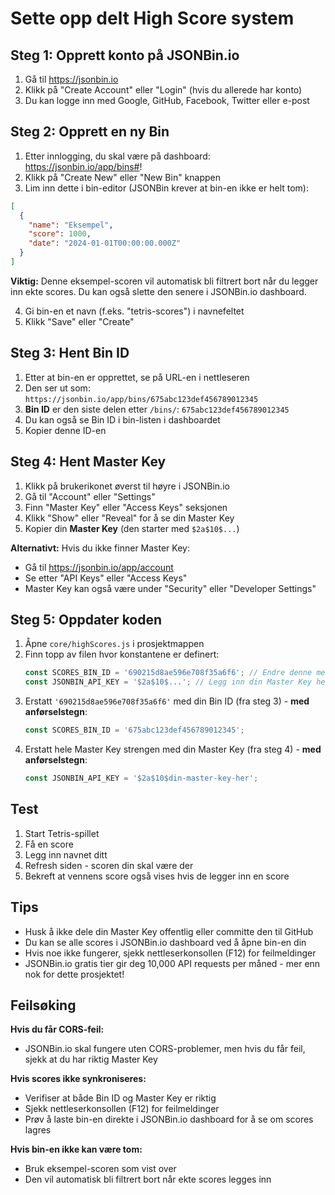# Sette opp delt High Score system

## Steg 1: Opprett konto på JSONBin.io
1. Gå til https://jsonbin.io
2. Klikk på "Create Account" eller "Login" (hvis du allerede har konto)
3. Du kan logge inn med Google, GitHub, Facebook, Twitter eller e-post

## Steg 2: Opprett en ny Bin
1. Etter innlogging, du skal være på dashboard: https://jsonbin.io/app/bins#!
2. Klikk på "Create New" eller "New Bin" knappen
3. Lim inn dette i bin-editor (JSONBin krever at bin-en ikke er helt tom):
```json
[
  {
    "name": "Eksempel",
    "score": 1000,
    "date": "2024-01-01T00:00:00.000Z"
  }
]
```

**Viktig:** Denne eksempel-scoren vil automatisk bli filtrert bort når du legger inn ekte scores. Du kan også slette den senere i JSONBin.io dashboard.

4. Gi bin-en et navn (f.eks. "tetris-scores") i navnefeltet
5. Klikk "Save" eller "Create"

## Steg 3: Hent Bin ID
1. Etter at bin-en er opprettet, se på URL-en i nettleseren
2. Den ser ut som: `https://jsonbin.io/app/bins/675abc123def456789012345`
3. **Bin ID** er den siste delen etter `/bins/`: `675abc123def456789012345`
4. Du kan også se Bin ID i bin-listen i dashboardet
5. Kopier denne ID-en

## Steg 4: Hent Master Key
1. Klikk på brukerikonet øverst til høyre i JSONBin.io
2. Gå til "Account" eller "Settings" 
3. Finn "Master Key" eller "Access Keys" seksjonen
4. Klikk "Show" eller "Reveal" for å se din Master Key
5. Kopier din **Master Key** (den starter med `$2a$10$...`)

**Alternativt:** Hvis du ikke finner Master Key:
- Gå til https://jsonbin.io/app/account
- Se etter "API Keys" eller "Access Keys"
- Master Key kan også være under "Security" eller "Developer Settings"

## Steg 5: Oppdater koden
1. Åpne `core/highScores.js` i prosjektmappen
2. Finn topp av filen hvor konstantene er definert:
   ```javascript
   const SCORES_BIN_ID = '690215d8ae596e708f35a6f6'; // Endre denne med din Bin ID
   const JSONBIN_API_KEY = '$2a$10$...'; // Legg inn din Master Key her
   ```
3. Erstatt `'690215d8ae596e708f35a6f6'` med din Bin ID (fra steg 3) - **med anførselstegn**:
   ```javascript
   const SCORES_BIN_ID = '675abc123def456789012345';
   ```
4. Erstatt hele Master Key strengen med din Master Key (fra steg 4) - **med anførselstegn**:
   ```javascript
   const JSONBIN_API_KEY = '$2a$10$din-master-key-her';
   ```

## Test
1. Start Tetris-spillet
2. Få en score
3. Legg inn navnet ditt
4. Refresh siden - scoren din skal være der
5. Bekreft at vennens score også vises hvis de legger inn en score

## Tips
- Husk å ikke dele din Master Key offentlig eller committe den til GitHub
- Du kan se alle scores i JSONBin.io dashboard ved å åpne bin-en din
- Hvis noe ikke fungerer, sjekk nettleserkonsollen (F12) for feilmeldinger
- JSONBin.io gratis tier gir deg 10,000 API requests per måned - mer enn nok for dette prosjektet!

## Feilsøking
**Hvis du får CORS-feil:**
- JSONBin.io skal fungere uten CORS-problemer, men hvis du får feil, sjekk at du har riktig Master Key

**Hvis scores ikke synkroniseres:**
- Verifiser at både Bin ID og Master Key er riktig
- Sjekk nettleserkonsollen (F12) for feilmeldinger
- Prøv å laste bin-en direkte i JSONBin.io dashboard for å se om scores lagres

**Hvis bin-en ikke kan være tom:**
- Bruk eksempel-scoren som vist over
- Den vil automatisk bli filtrert bort når ekte scores legges inn

